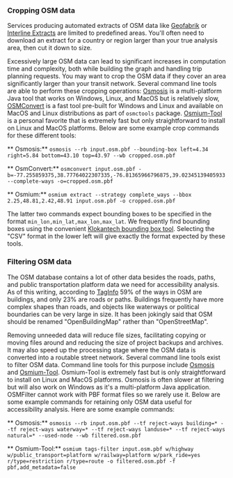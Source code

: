 ### Cropping OSM data

Services producing automated extracts of OSM data like [Geofabrik](http://download.geofabrik.de)
or [Interline Extracts](https://www.interline.io/osm/extracts/) are limited to predefined areas.
You'll often need to download an extract for a country or region larger than your true analysis
area, then cut it down to size.

Excessively large OSM data can lead to significant increases in computation time and complexity,
both while building the graph and handling trip planning requests. You may want to crop the OSM data
if they cover an area significantly larger than your transit network. Several command line tools are
able to perform these cropping operations: [Osmosis](https://wiki.openstreetmap.org/wiki/Osmosis) is
a multi-platform Java tool that works on Windows, Linux, and MacOS but is relatively
slow, [OSMConvert](https://wiki.openstreetmap.org/wiki/Osmconvert) is a fast tool pre-built for
Windows and Linux and available on MacOS and Linux distributions as part of `osmctools`
package. [Osmium-Tool](https://wiki.openstreetmap.org/wiki/Osmium) is a personal favorite that is
extremely fast but only straightforward to install on Linux and MacOS platforms. Below are some
example crop commands for these different tools:

**
Osmosis:** `osmosis --rb input.osm.pbf --bounding-box left=4.34 right=5.84 bottom=43.10 top=43.97 --wb cropped.osm.pbf`

**
OsmConvert:** `osmconvert input.osm.pbf -b=-77.255859375,38.77764022307335,-76.81365966796875,39.02345139405933 --complete-ways -o=cropped.osm.pbf`

**
Osmium:** `osmium extract --strategy complete_ways --bbox 2.25,48.81,2.42,48.91 input.osm.pbf -o cropped.osm.pbf`

The latter two commands expect bounding boxes to be specified in the
format `min_lon,min_lat,max_lon,max_lat`. We frequently find bounding boxes using the
convenient [Klokantech bounding box tool](https://boundingbox.klokantech.com/). Selecting the "CSV"
format in the lower left will give exactly the format expected by these tools.

### Filtering OSM data

The OSM database contains a lot of other data besides the roads, paths, and public transportation
platform data we need for accessibility analysis. As of this writing, according
to [TagInfo](https://taginfo.openstreetmap.org/) 59% of the ways in OSM are buildings, and only 23%
are roads or paths. Buildings frequently have more complex shapes than roads, and objects like
waterways or political boundaries can be very large in size. It has been jokingly said that OSM
should be renamed "OpenBuildingMap" rather than "OpenStreetMap".

Removing unneeded data will reduce file sizes, facilitating copying or moving files around and
reducing the size of project backups and archives. It may also speed up the processing stage where
the OSM data is converted into a routable street network. Several command line tools exist to filter
OSM data. Command line tools for this purpose
include [Osmosis](https://wiki.openstreetmap.org/wiki/Osmosis)
and [Osmium-Tool](https://osmcode.org/osmium-tool/). Osmium-Tool is extremely fast but is only
straightforward to install on Linux and MacOS platforms. Osmosis is often slower at filtering but
will also work on Windows as it's a multi-platform Java application. OSMFilter cannot work with PBF
format files so we rarely use it. Below are some example commands for retaining only OSM data useful
for accessibility analysis. Here are some example commands:

**
Osmosis:** `osmosis --rb input.osm.pbf --tf reject-ways building=* --tf reject-ways waterway=* --tf reject-ways landuse=* --tf reject-ways natural=* --used-node --wb filtered.osm.pbf`

**
Osmium-Tool:** `osmium tags-filter input.osm.pbf w/highway w/public_transport=platform w/railway=platform w/park_ride=yes r/type=restriction r/type=route -o filtered.osm.pbf -f pbf,add_metadata=false`
